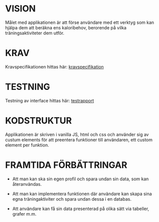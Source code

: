 # VISION

Målet med applikationen är att förse användare med ett verktyg som kan hjälpa dem att beräkna ens kaloribehov, berorende på vilka träningsaktiviteter dem utför.

# KRAV

Kravspecifikationen hittas här: [kravspecifikation](https://github.com/dc222bz/1DV610-Laboration2/blob/main/kravspecifikation.md)

# TESTNING

Testning av interface hittas här: [testrapport](https://github.com/dc222bz/1DV610-Laboration2/blob/main/testrapport.md)

# KODSTRUKTUR

Applikationen är skriven i vanilla JS, html och css och använder sig av custum elements för att preentera funktioner till användaren, ett custom element per funktion.

# FRAMTIDA FÖRBÄTTRINGAR

- Att man kan ska sin egen profil och spara undan sin data, som kan återanvändas.

- Att man kan implementera funktionen där användare kan skapa sina egna träningaktiviter och spara undan dessa i en databas.

- Att användare kan få sin data presenterad på olika sätt via tabeller, grafer m.m.
